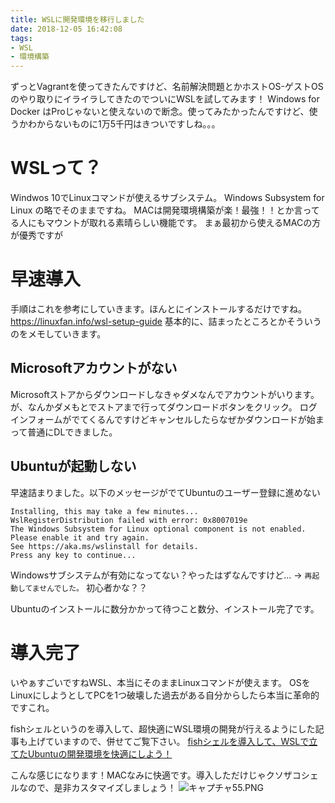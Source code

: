 ```yaml
---
title: WSLに開発環境を移行しました
date: 2018-12-05 16:42:08
tags:
- WSL
- 環境構築
---
```

ずっとVagrantを使ってきたんですけど、名前解決問題とかホストOS-ゲストOSのやり取りにイライラしてきたのでついにWSLを試してみます！
Windows for Docker はProじゃないと使えないので断念。使ってみたかったんですけど、使うかわからないものに1万5千円はきついですしね。。。

# WSLって？
Windwos 10でLinuxコマンドが使えるサブシステム。
Windows Subsystem for Linux の略でそのままですね。
MACは開発環境構築が楽！最強！！とか言ってる人にもマウントが取れる素晴らしい機能です。
まぁ最初から使えるMACの方が優秀ですが

# 早速導入
手順はこれを参考にしていきます。ほんとにインストールするだけですね。
https://linuxfan.info/wsl-setup-guide
基本的に、詰まったところとかそういうのをメモしていきます。

## Microsoftアカウントがない
Microsoftストアからダウンロードしなきゃダメなんでアカウントがいります。
が、なんかダメもとでストアまで行ってダウンロードボタンをクリック。
ログインフォームがでてくるんですけどキャンセルしたらなぜかダウンロードが始まって普通にDLできました。

## Ubuntuが起動しない
早速詰まりました。以下のメッセージがでてUbuntuのユーザー登録に進めない
```
Installing, this may take a few minutes...
WslRegisterDistribution failed with error: 0x8007019e
The Windows Subsystem for Linux optional component is not enabled. Please enable it and try again.
See https://aka.ms/wslinstall for details.
Press any key to continue...
```
Windowsサブシステムが有効になってない？やったはずなんですけど…
-> `再起動してませんでした。` 初心者かな？？

Ubuntuのインストールに数分かかって待つこと数分、インストール完了です。

# 導入完了
いやぁすごいですねWSL、本当にそのままLinuxコマンドが使えます。
OSをLinuxにしようとしてPCを1つ破壊した過去がある自分からしたら本当に革命的ですこれ。

fishシェルというのを導入して、超快適にWSL環境の開発が行えるようにした記事も上げていますので、併せてご覧下さい。
[fishシェルを導入して、WSLで立てたUbuntuの開発環境を快適にしよう！](/2018/12/16/16/)

こんな感じになります！MACなみに快適です。導入しただけじゃクソザコシェルなので、是非カスタマイズしましょう！
![キャプチャ55.PNG](https://qiita-image-store.s3.amazonaws.com/0/178351/420a8f43-a6e4-534b-e863-562c89c90ed3.png)

